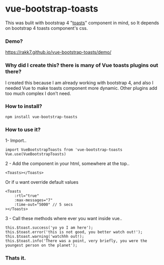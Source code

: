 
# vue-bootstrap-toasts

This was bulit with bootstrap 4 "[toasts](https://getbootstrap.com/docs/4.2/components/toasts/)" component in mind, so It depends on bootstrap 4 toasts component's css.
### Demo?

https://rakk7.github.io/vue-bootstrap-toasts/demo/

### Why did I create this? there is many of Vue toasts plugins out there?
I created this because I am already working with bootstrap 4, and also I needed Vue to make toasts component more dynamic. Other plugins add too much complex I don't need.
### How to install?
```
npm install vue-bootstrap-toasts
```
### How to use it?
1- Import..
```
import VueBootstrapToasts from 'vue-bootstrap-toasts
Vue.use(VueBootstrapToasts)
```

2 - Add the component in your html, somewhere at the top..
```
<Toasts></Toasts>
```
Or if u want override default values
```
<Toasts
	:rtl="true"
	:max-messages="7"
	:time-out="5000" // 5 secs
></Toasts>
```
3 - Call these methods where ever you want inside vue..

```
this.$toast.success('yo yo I am here');
this.$toast.error('this is not good, you better watch out!');
this.$toast.warning('watchhh out!);
this.$toast.info('There was a point, very briefly, you were the youngest person on the planet');
```


### Thats it.
